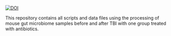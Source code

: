 [![DOI](https://zenodo.org/badge/DOI/10.5281/zenodo.11406162.svg)](https://doi.org/10.5281/zenodo.11406162)

This repository contains all scripts and data files using the processing of mouse gut microbiome samples before and after TBI with one group treated with antibiotics.
